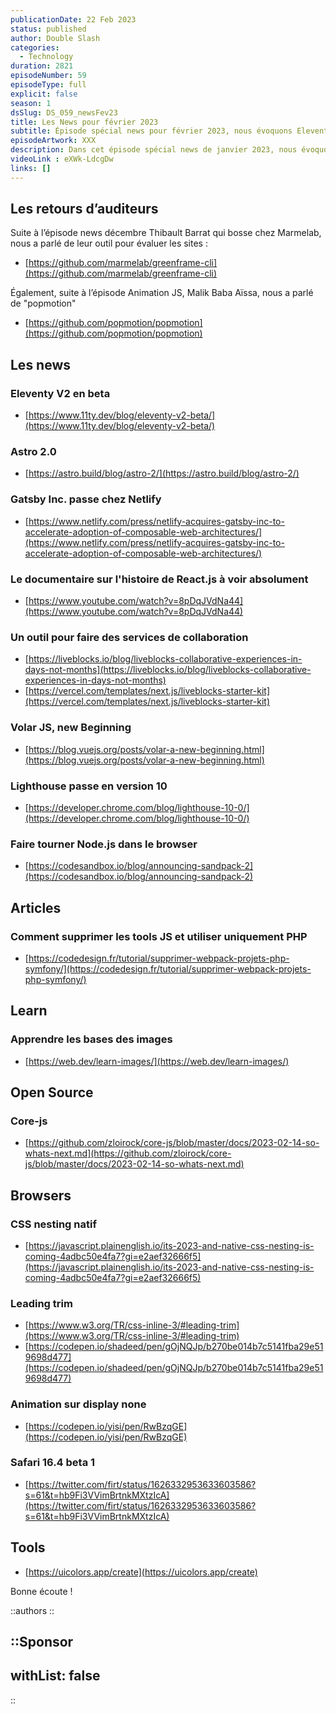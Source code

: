 ```yaml
---
publicationDate: 22 Feb 2023
status: published
author: Double Slash
categories:
  - Technology
duration: 2821
episodeNumber: 59
episodeType: full
explicit: false
season: 1
dsSlug: DS_059_newsFev23
title: Les News pour février 2023
subtitle: Épisode spécial news pour février 2023, nous évoquons Eleventy, Astro, Gatby chez Netlify, le documentaire React, ...
episodeArtwork: XXX
description: Dans cet épisode spécial news de janvier 2023, nous évoquons Eleventy V2 beta, Astro 2.0, Gatsby JS qui passe chez Netlify, le documentaire React à voir et de l'open-source évidemment.
videoLink : eXWk-LdcgDw
links: []
---
```


## Les retours d’auditeurs

Suite à l’épisode news décembre Thibault Barrat qui bosse chez Marmelab, nous a parlé de leur outil pour évaluer les sites :
- [https://github.com/marmelab/greenframe-cli](https://github.com/marmelab/greenframe-cli)

Également, suite à l’épisode Animation JS, Malik Baba Aïssa, nous a parlé de "popmotion"
- [https://github.com/popmotion/popmotion](https://github.com/popmotion/popmotion)

## Les news

### Eleventy V2 en beta
- [https://www.11ty.dev/blog/eleventy-v2-beta/](https://www.11ty.dev/blog/eleventy-v2-beta/)

### Astro 2.0
- [https://astro.build/blog/astro-2/](https://astro.build/blog/astro-2/)

### Gatsby Inc. passe chez Netlify
- [https://www.netlify.com/press/netlify-acquires-gatsby-inc-to-accelerate-adoption-of-composable-web-architectures/](https://www.netlify.com/press/netlify-acquires-gatsby-inc-to-accelerate-adoption-of-composable-web-architectures/)

### Le documentaire sur l'histoire de React.js à voir absolument
- [https://www.youtube.com/watch?v=8pDqJVdNa44](https://www.youtube.com/watch?v=8pDqJVdNa44)

### Un outil pour faire des services de collaboration
- [https://liveblocks.io/blog/liveblocks-collaborative-experiences-in-days-not-months](https://liveblocks.io/blog/liveblocks-collaborative-experiences-in-days-not-months)
- [https://vercel.com/templates/next.js/liveblocks-starter-kit](https://vercel.com/templates/next.js/liveblocks-starter-kit)

### Volar JS,  new Beginning
- [https://blog.vuejs.org/posts/volar-a-new-beginning.html](https://blog.vuejs.org/posts/volar-a-new-beginning.html)

### Lighthouse passe en version 10
- [https://developer.chrome.com/blog/lighthouse-10-0/](https://developer.chrome.com/blog/lighthouse-10-0/)

### Faire tourner Node.js dans le browser
- [https://codesandbox.io/blog/announcing-sandpack-2](https://codesandbox.io/blog/announcing-sandpack-2)

## Articles

### Comment supprimer les tools JS et utiliser uniquement PHP
- [https://codedesign.fr/tutorial/supprimer-webpack-projets-php-symfony/](https://codedesign.fr/tutorial/supprimer-webpack-projets-php-symfony/)

## Learn

### Apprendre les bases des images
- [https://web.dev/learn-images/](https://web.dev/learn-images/)

## Open Source

### Core-js
- [https://github.com/zloirock/core-js/blob/master/docs/2023-02-14-so-whats-next.md](https://github.com/zloirock/core-js/blob/master/docs/2023-02-14-so-whats-next.md)

## Browsers

### CSS nesting natif
- [https://javascript.plainenglish.io/its-2023-and-native-css-nesting-is-coming-4adbc50e4fa7?gi=e2aef32666f5](https://javascript.plainenglish.io/its-2023-and-native-css-nesting-is-coming-4adbc50e4fa7?gi=e2aef32666f5)

### Leading trim
- [https://www.w3.org/TR/css-inline-3/#leading-trim](https://www.w3.org/TR/css-inline-3/#leading-trim)
- [https://codepen.io/shadeed/pen/gOjNQJp/b270be014b7c5141fba29e519698d477](https://codepen.io/shadeed/pen/gOjNQJp/b270be014b7c5141fba29e519698d477)

### Animation sur display none
- [https://codepen.io/yisi/pen/RwBzqGE](https://codepen.io/yisi/pen/RwBzqGE)

### Safari 16.4 beta 1
- [https://twitter.com/firt/status/1626332953633603586?s=61&t=hb9Fi3VVimBrtnkMXtzIcA](https://twitter.com/firt/status/1626332953633603586?s=61&t=hb9Fi3VVimBrtnkMXtzIcA)

## Tools
- [https://uicolors.app/create](https://uicolors.app/create)


Bonne écoute !

::authors
::

::Sponsor
---
withList: false
---
::
